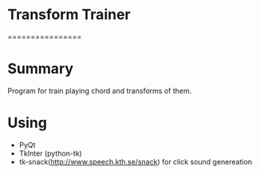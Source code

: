 # Transform Trainer
================
# Summary

Program for train playing chord and transforms of them. 

# Using 
- PyQt
- TkInter (python-tk)
- tk-snack(http://www.speech.kth.se/snack) for click sound genereation


